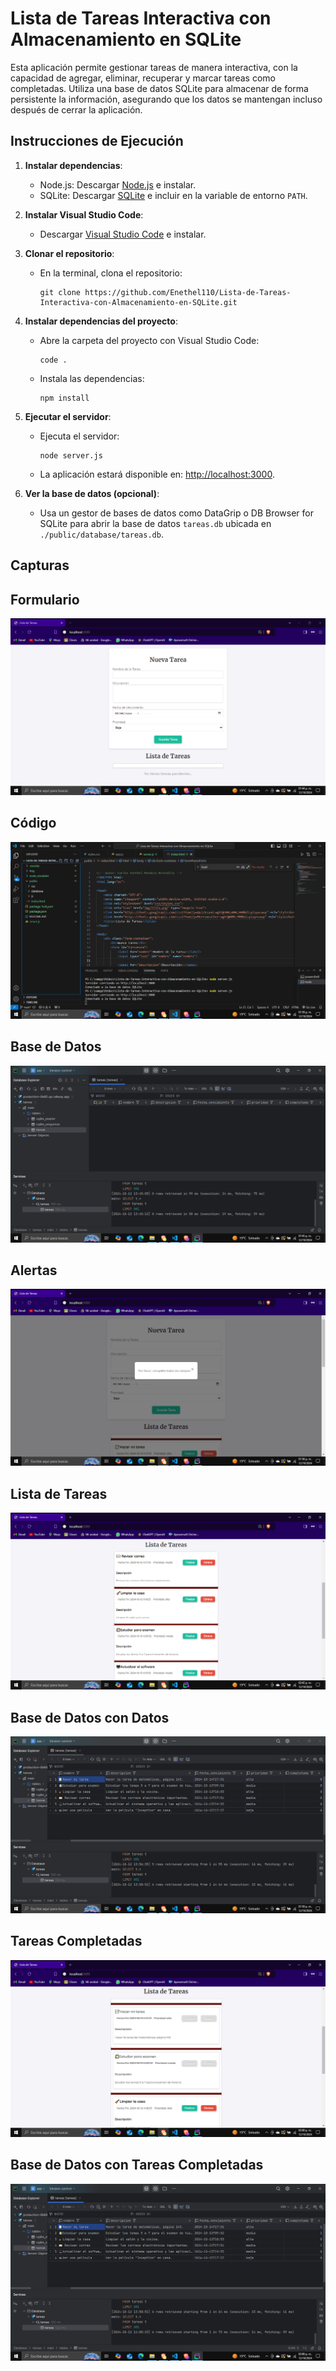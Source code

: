 # Lista de Tareas Interactiva con Almacenamiento en SQLite

Esta aplicación permite gestionar tareas de manera interactiva, con la capacidad de agregar, eliminar, recuperar y marcar tareas como completadas. Utiliza una base de datos SQLite para almacenar de forma persistente la información, asegurando que los datos se mantengan incluso después de cerrar la aplicación.

## Instrucciones de Ejecución

1. **Instalar dependencias**:
   - Node.js: Descargar [Node.js](https://nodejs.org/) e instalar.
   - SQLite: Descargar [SQLite](https://www.sqlite.org/download.html) e incluir en la variable de entorno `PATH`.

2. **Instalar Visual Studio Code**:
   - Descargar [Visual Studio Code](https://code.visualstudio.com/) e instalar.

3. **Clonar el repositorio**:
   - En la terminal, clona el repositorio: 
     ```
     git clone https://github.com/Enethel110/Lista-de-Tareas-Interactiva-con-Almacenamiento-en-SQLite.git
     ```

4. **Instalar dependencias del proyecto**:
   - Abre la carpeta del proyecto con Visual Studio Code:
     ```
     code .
     ```
   - Instala las dependencias:
     ```
     npm install
     ```

5. **Ejecutar el servidor**:
   - Ejecuta el servidor:
     ```
     node server.js
     ```
   - La aplicación estará disponible en: [http://localhost:3000](http://localhost:3000).

6. **Ver la base de datos (opcional)**:
   - Usa un gestor de bases de datos como DataGrip o DB Browser for SQLite para abrir la base de datos `tareas.db` ubicada en `./public/database/tareas.db`.

## Capturas
## Formulario
![Formulario](img/1.png)

## Código
![Código](img/2.png)

## Base de Datos
![Base de Datos](img/3.png)

## Alertas
![Alertas](img/4.png)

## Lista de Tareas
![Lista de Tareas](img/5.png)

## Base de Datos con Datos
![Base de datos con datos](img/6.png)

## Tareas Completadas
![Tareas completadas](img/7.png)

## Base de Datos con Tareas Completadas
![Base de datos con tareas completadas](img/8.png)

